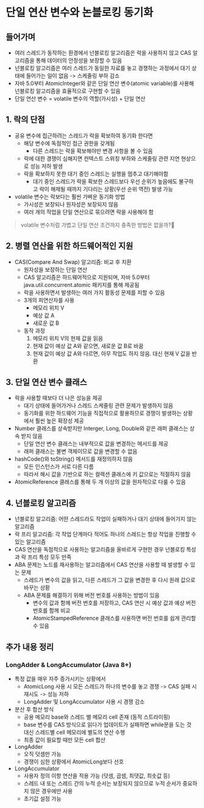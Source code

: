 # 단일 연산 변수와 논블로킹 동기화
## 들어가며
- 여러 스레드가 동작하는 환경에서 넌블로킹 알고리즘은 락을 사용하지 않고 CAS 알고리즘을 통해 데이터의 안정성을 보장할 수 있음
- 넌블로킹 알고리즘은 여러 스레드가 동일한 자료를 놓고 경쟁하는 과정에서 대기 상태에 들어가는 일이 없음 -> 스케줄링 부하 감소
- 자바 5.0부터 AtomicInteger와 같은 단일 연산 변수(atomic variable)를 사용해 넌블로킹 알고리즘을 효율적으로 구현할 수 있음
- 단일 연산 변수 = volatile 변수의 역할(가시성) + 단일 연산

## 1. 락의 단점
- 공유 변수에 접근하려는 스레드가 락을 확보하여 동기화 한다면
  - 해당 변수에 독점적인 접근 권한을 갖게됨
    - 다른 스레드는 락을 확보해야만 변경 사항을 볼 수 있음
  - 락에 대한 경쟁이 심해지면 컨텍스트 스위칭 부하와 스케줄링 관련 지연 현상으로 성능 저하 발생
  - 락을 확보하지 못한 대기 중인 스레드는 실행을 멈추고 대기해야함
    - 대기 중인 스레드가 락을 확보한 스레드보다 우선 순위가 높음에도 불구하고 락이 해제될 때까지 기다리는 상황(우선 순위 역전) 발생 가능
- volatile 변수는 락보다는 훨씬 가벼운 동기화 방법
  - 가시성은 보장되나 원자성은 보장되지 않음
  - 여러 개의 작업을 단일 연산으로 묶으려면 락을 사용해야 함
> volatile 변수처럼 가볍고 댠일 연산 조건까지 충족한 방법은 없을까?🧐

## 2. 병렬 연산을 위한 하드웨어적인 지원
- CAS(Compare And Swap) 알고리즘: 비교 후 치환
  - 원자성을 보장하는 단일 연산
  - CAS 알고리즘은 하드웨어적으로 지원되며, 자바 5.0부터 java.util.concurrent.atomic 패키지를 통해 제공됨
  - 락을 사용하면서 발생하는 여러 가지 활동성 문제를 피할 수 있음
  - 3개의 피연산자를 사용
    - 메모리 위치 V
    - 예상 값 A
    - 새로운 값 B
  - 동작 과정
    1. 메모리 위치 V의 현재 값을 읽음
    2. 현재 값이 예상 값 A와 같으면, 새로운 값 B로 바꿈
    3. 현재 값이 예상 값 A와 다르면, 아무 작업도 하지 않음. 대신 현재 V 값을 반환

## 3. 단일 연산 변수 클래스
- 락을 사용할 때보다 더 나은 성능을 제공
  - 대기 상태에 들어가거나 스레드 스케줄링 관련 문제가 발생하지 않음
  - 동기화를 위한 하드웨어 기능을 직접적으로 활용하므로 경쟁이 발생하는 상황에서 훨씬 높은 확장성 제공
- Number 클래스를 상속받지만 Interger, Long, Double와 같은 래퍼 클래스는 상속 받지 않음
  - 단일 연산 변수 클래스는 내부적으로 값을 변경하는 메서드를 제공
  - 래퍼 클래스는 불변 객체이므로 값을 변경할 수 없음
- hashCode()와 toString() 메서드를 재정의하지 않음
  - 모든 인스턴스가 서로 다른 다름
  - 따라서 해시 값을 기반으로 하는 컬렉션 클래스에 키 값으로는 적절하지 않음
- AtomicReference 클래스를 통해 두 개 이상의 값을 원자적으로 다룰 수 있음

## 4. 넌블로킹 알고리즘
- 넌블로킹 알고리즘: 어떤 스레드라도 작업이 실패하거나 대기 상태에 들어가지 않는 알고리즘
- 락 프리 알고리즘: 각 작업 단계마다 적어도 하나의 스레드는 항상 작업을 진행할 수 있는 알고리즘
- CAS 연산을 독점적으로 사용하는 알고리즘을 올바르게 구현한 경우 넌블로킹 특성과 락 프리 특성 모두 만족
- ABA 문제는 노드를 재사용하는 알고리즘에서 CAS 연산을 사용할 때 발생할 수 있는 문제
  - 스레드가 변수의 값을 읽고, 다른 스레드가 그 값을 변경한 후 다시 원래 값으로 바꾸는 상황
  - ABA 문제를 해결하기 위해 버전 번호를 사용하는 방법이 있음
    - 변수의 값과 함께 버전 번호를 저장하고, CAS 연산 시 예상 값과 예상 버전 번호를 함께 비교
    - AtomicStampedReference 클래스를 사용하면 버전 번호를 쉽게 관리할 수 있음

## 추가 내용 정리
### LongAdder & LongAccumulator (Java 8+)
- 특정 값을 매우 자주 증가시키는 상황에서
  - AtomicLong 사용 시 모든 스레드가 하나의 변수를 놓고 경쟁 -> CAS 실패 시 재시도 -> 성능 저하
  - LongAdder 및 LongAccumulator 사용 시 경쟁 감소
- 분산 후 합산 방식
  - 공용 메모리 base와 스레드 별 메모리 cell 존재 (동적 스트라이핑)
  - base 변수를 CAS 방식으로 읽다가 업데이트가 실패하면 while문을 도는 것 대신 스레드별 cell 메모리에 별도의 연산 수행
  - 최종 값이 필요할 때만 모든 cell 합산
- LongAdder
  - 오직 덧셈만 가능
  - 경쟁이 심한 상황에서 AtomicLong보다 선호
- LongAccumulator
  - 사용자 정의 이항 연산을 적용 가능 (덧셈, 곱셈, 최댓값, 최솟값 등)
  - 스레드 내 또는 스레드 간의 누적 순서는 보장되지 않으므로 누적 순서가 중요하지 않은 경우에만 사용
  - 초기값 설정 가능






